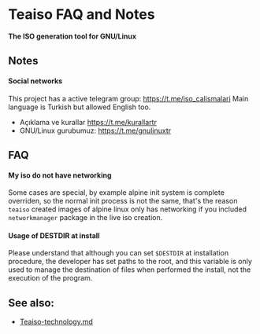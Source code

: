Teaiso FAQ and Notes
=======

**The ISO generation tool for GNU/Linux**

## Notes

#### Social networks

This project has a active telegram group: https://t.me/iso_calismalari Main language is Turkish but allowed English too.

* Açıklama ve kurallar https://t.me/kurallartr
* GNU/Linux gurubumuz: https://t.me/gnulinuxtr

## FAQ

#### My iso do not have networking

Some cases are special, by example alpine init system is complete overriden, so the normal 
init process is not the same, that's the reason `teaiso` created images of alpine linux 
only has networking if you included `networkmanager` package in the live iso creation.

#### Usage of DESTDIR at install

Please understand that although you can set `$DESTDIR` at installation procedure, 
the developer has set paths to the root, and this variable is only used to manage 
the destination of files when performed the install, not the execution of the program.

## See also:

* [Teaiso-technology.md](Teaiso-technology.md)
